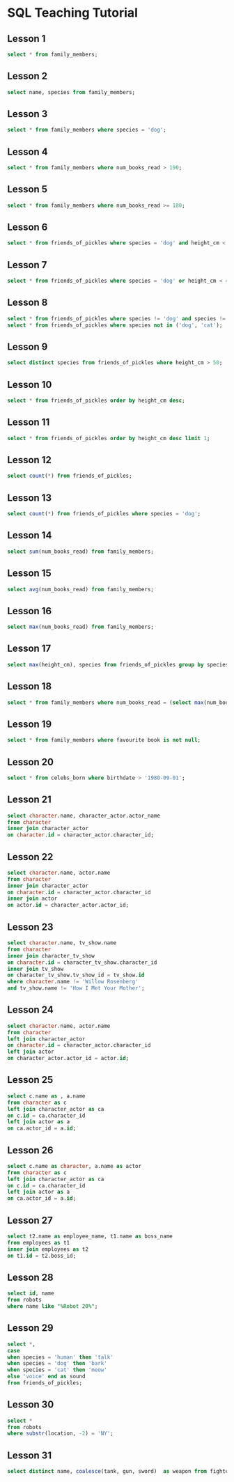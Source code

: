 # SQL Teaching Tutorial

## Lesson 1

```sql
select * from family_members;
```

## Lesson 2

```sql
select name, species from family_members;
```

## Lesson 3

```sql
select * from family_members where species = 'dog';
```

## Lesson 4

```sql
select * from family_members where num_books_read > 190;
```

## Lesson 5

```sql
select * from family_members where num_books_read >= 180;
```

## Lesson 6

```sql
select * from friends_of_pickles where species = 'dog' and height_cm < 45;
```

## Lesson 7

```sql
select * from friends_of_pickles where species = 'dog' or height_cm < 45;
```

## Lesson 8

```sql
select * from friends_of_pickles where species != 'dog' and species != 'cat';
select * from friends_of_pickles where species not in ('dog', 'cat');
```

## Lesson 9

```sql
select distinct species from friends_of_pickles where height_cm > 50;
```

## Lesson 10

```sql
select * from friends_of_pickles order by height_cm desc;
```

## Lesson 11

```sql
select * from friends_of_pickles order by height_cm desc limit 1;
```

## Lesson 12

```sql
select count(*) from friends_of_pickles;
```

## Lesson 13

```sql
select count(*) from friends_of_pickles where species = 'dog';
```

## Lesson 14

```sql
select sum(num_books_read) from family_members;
```

## Lesson 15

```sql
select avg(num_books_read) from family_members;
```

## Lesson 16

```sql
select max(num_books_read) from family_members;
```

## Lesson 17

```sql
select max(height_cm), species from friends_of_pickles group by species;
```

## Lesson 18

```sql
select * from family_members where num_books_read = (select max(num_books_read) from family_members);
```

## Lesson 19

```sql
select * from family_members where favourite book is not null;
```

## Lesson 20

```sql
select * from celebs_born where birthdate > '1980-09-01';
```

## Lesson 21

```sql
select character.name, character_actor.actor_name
from character
inner join character_actor
on character.id = character_actor.character_id;
```

## Lesson 22

```sql
select character.name, actor.name
from character
inner join character_actor
on character.id = character_actor.character_id
inner join actor
on actor.id = character_actor.actor_id;
```

## Lesson 23

```sql
select character.name, tv_show.name
from character
inner join character_tv_show
on character.id = character_tv_show.character_id
inner join tv_show
on character_tv_show.tv_show_id = tv_show.id
where character.name != 'Willow Rosenberg'
and tv_show.name != 'How I Met Your Mother';
```

## Lesson 24

```sql
select character.name, actor.name
from character
left join character_actor
on character.id = character_actor.character_id
left join actor
on character_actor.actor_id = actor.id; 
```

## Lesson 25

```sql
select c.name as , a.name
from character as c
left join character_actor as ca
on c.id = ca.character_id
left join actor as a
on ca.actor_id = a.id;
```

## Lesson 26

```sql
select c.name as character, a.name as actor
from character as c
left join character_actor as ca
on c.id = ca.character_id
left join actor as a
on ca.actor_id = a.id;
```

## Lesson 27

```sql
select t2.name as employee_name, t1.name as boss_name
from employees as t1
inner join employees as t2
on t1.id = t2.boss_id;
```

## Lesson 28

```sql
select id, name
from robots
where name like "%Robot 20%";
```

## Lesson 29

```sql
select *,
case
when species = 'human' then 'talk'
when species = 'dog' then 'bark'
when species = 'cat' then 'meow' 
else 'voice' end as sound
from friends_of_pickles;
```

## Lesson 30

```sql
select *
from robots
where substr(location, -2) = 'NY';
```

## Lesson 31

```sql
select distinct name, coalesce(tank, gun, sword)  as weapon from fighters;
```
